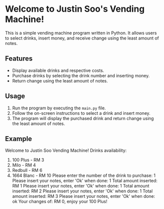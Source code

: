 # Welcome to Justin Soo's Vending Machine!

This is a simple vending machine program written in Python. It allows users to select drinks, insert money, and receive change using the least amount of notes.

## Features

- Display available drinks and respective costs.
- Purchase drinks by selecting the drink number and inserting money.
- Return change using the least amount of notes.

## Usage

1. Run the program by executing the `main.py` file.
2. Follow the on-screen instructions to select a drink and insert money.
3. The program will display the purchased drink and return change using the least amount of notes.

## Example
Welcome to Justin Soo Vending Machine!
Drinks availability:
1. 100 Plus - RM 3
2. Milo - RM 4
3. Redbull - RM 6
4. 1664 Blanc - RM 10
Please enter the number of the drink to purchase: 1
Please insert your notes, enter 'Ok' when done: 1
Total amount inserted: RM 1
Please insert your notes, enter 'Ok' when done: 1
Total amount inserted: RM 2
Please insert your notes, enter 'Ok' when done: 1
Total amount inserted: RM 3
Please insert your notes, enter 'Ok' when done: ok
Your changes of: RM 0, enjoy your 100 Plus!
